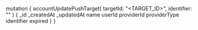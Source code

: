 mutation {
    accountUpdatePushTarget(
        targetId: "<TARGET_ID>",
        identifier: "<IDENTIFIER>"
    ) {
        _id
        _createdAt
        _updatedAt
        name
        userId
        providerId
        providerType
        identifier
        expired
    }
}
